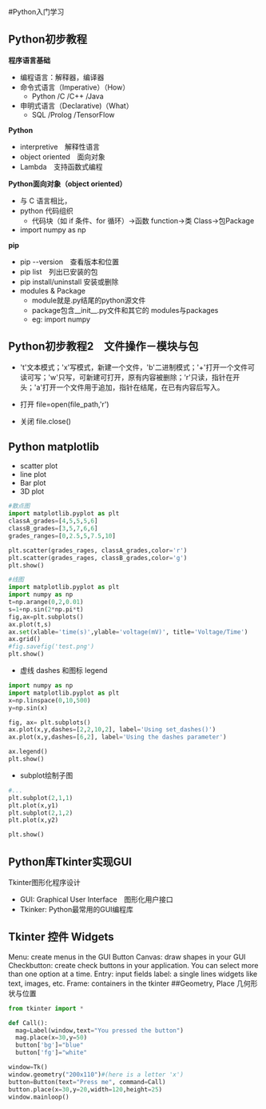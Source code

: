 #Python入门学习

## Python初步教程

**程序语言基础**
* 编程语言：解释器，编译器
* 命令式语言（Imperative）（How）
    * Python /C /C++ /Java
* 申明式语言（Declarative)（What）
    * SQL /Prolog /TensorFlow

**Python**
* interpretive　解释性语言
* object oriented　面向对象
* Lambda　支持函数式编程

**Python面向对象（object oriented）**
* 与 C 语言相比，
* python 代码组织
   * 代码块（如 if 条件、for 循环）->函数 function->类 Class->包Package
* import numpy as np

**pip**
* pip --version　查看版本和位置
* pip list　列出已安装的包
* pip install/uninstall 安装或删除
* modules & Package
    * module就是.py结尾的python源文件
    * package包含__init__.py文件和其它的 modules与packages
    * eg: import numpy
## Python初步教程2　文件操作－模块与包
* 't'文本模式；'x'写模式，新建一个文件，'b'二进制模式；'+'打开一个文件可读可写；'w'只写，可新建可打开，原有内容被删除；'r'只读，指针在开头；'a'打开一个文件用于追加，指针在结尾，在已有内容后写入。

* 打开
file=open(file_path,'r')
* 关闭
file.close()

## Python matplotlib
* scatter plot
* line plot
* Bar plot
* 3D plot

```python
#散点图
import matplotlib.pyplot as plt
classA_grades=[4,5,5,5,6]
classB_grades=[3,5,7,6,6]
grades_ranges=[0,2.5,5,7.5,10]

plt.scatter(grades_rages, classA_grades,color='r')
plt.scatter(grades_rages, classB_grades,color='g')
plt.show()
```

```python
#线图
import matplotlib.pyplot as plt
import numpy as np
t=np.arange(0,2,0.01)
s=1+np.sin(2*np.pi*t)
fig,ax=plt.subplots()
ax.plot(t,s)
ax.set(xlable='time(s)',ylable='voltage(mV)', title='Voltage/Time')
ax.grid()
#fig.savefig('test.png')
plt.show()
```
* 虚线 dashes 和图标 legend
```python
import numpy as np
import matplotlib.pyplot as plt
x=np.linspace(0,10,500)
y=np.sin(x)

fig, ax= plt.subplots()
ax.plot(x,y,dashes=[2,2,10,2], label='Using set_dashes()')
ax.plot(x,y,dashes=[6,2], label='Using the dashes parameter')

ax.legend()
plt.show()
```
* subplot绘制子图
```python
#...
plt.subplot(2,1,1)
plt.plot(x,y1)
plt.subplot(2,1,2)
plt.plot(x,y2)

plt.show()
```
## Python库Tkinter实现GUI
Tkinter图形化程序设计
* GUI: Graphical User Interface　图形化用户接口
* Tkinker: Python最常用的GUI编程库
## Tkinter 控件 Widgets
Menu: create menus in the GUI
Button
Canvas: draw shapes in your GUI
Checkbutton: create check buttons in your application. You can select more than one option at a time.
Entry: input fields
label: a single lines widgets like text, images, etc.
Frame: containers in the tkinter
##Geometry, Place 几何形状与位置
```python
from tkinter import *

def Call():
  mag=Label(window,text="You pressed the button")
  mag.place(x=30,y=50)
  button['bg']="blue"
  button['fg']="white"

window=Tk()
window.geometry("200x110")#(here is a letter 'x')
button=Button(text="Press me", command=Call)
button.place(x=30,y=20,width=120,height=25)
window.mainloop()
```
